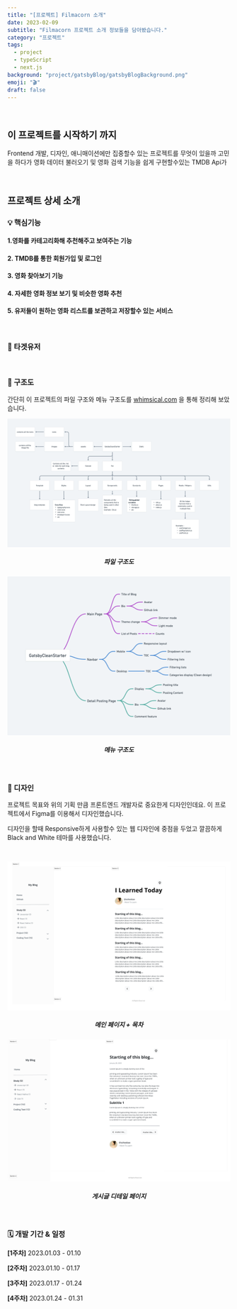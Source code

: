 ```yaml
---
title: "[프로젝트] Filmacorn 소개"
date: 2023-02-09
subtitle: "Filmacorn 프로젝트 소개 정보들을 담아봤습니다."
category: "프로젝트"
tags:
  - project
  - typeScript
  - next.js
background: "project/gatsbyBlog/gatsbyBlogBackground.png"
emoji: "🎬"
draft: false
---
```


</br>

## 이 프로젝트를 시작하기 까지

Frontend 개발, 디자인, 애니매이션에만 집중할수 있는 프로젝트를  무엇이 있을까 고민을 하다가 영화 데이터 불러오기 및 영화 검색 기능을 쉽게 구현할수있는 TMDB Api가 

<br/>

## 프로젝트 상세 소개

### 💡 핵심기능

#### 1.영화를 카테고리화해 추천해주고 보여주는 기능

#### 2. TMDB를 통한 회원가입 및 로그인

#### 3. 영화 찾아보기 기능

#### 4. 자세한 영화 정보 보기 및 비슷한 영화 추천

#### 5. 유저들이 원하는 영화 리스트를 보관하고 저장할수 있는 서비스


<br/>

### 🎯 타겟유저

<br/>

### 🧱 구조도

간단히 이 프로젝트의 파일 구조와 메뉴 구조도를 [whimsical.com](http://whimsical.com) 을 통해 정리해 보았습니다.

<div style="width:100%; margin:auto; text-align:center;">

![gatsbyBlog파일구조도](../../assets/images/project/gatsbyBlog/gatsbyBlogFiles.png)

##### 파일 구조도

</div>

<div style="width:100%; margin:auto; text-align:center;">

![gatsbyBlog메뉴구조도](../../assets/images/project/gatsbyBlog/gatsbyBogMenus.png)

##### 메뉴 구조도

</div>

<br/>

### 🎨 디자인

프로젝트 목표와 위의 기획 만큼 프론트엔드 개발자로 중요한게 디자인인데요. 이 프로젝트에서 Figma를 이용해서 디자인했습니다.

디자인을 할때 Responsive하게 사용할수 있는 웹 디자인에 중점을 두었고 깔끔하게 Black and White 테마를 사용했습니다.

<br/>

<div style="width:100%; margin:auto; text-align:center;">

![gatsbyBlogDesignI](../../assets/images/project/gatsbyBlog//gatsbyBlogDesignI.png)

##### 메인 페이지 + 목차

</div>

<div style="width:100%; margin:auto; text-align:center;">

![gatsbyBlogDesignII](../../assets/images/project/gatsbyBlog/gatsbyBlogDesignII.png)

##### 게시글 디테일 페이지

</div>

<br/>

### 🗓️ 개발 기간 & 일정

<b>[1주차]</b> 2023.01.03 - 01.10

<b>[2주차]</b> 2023.01.10 - 01.17

<b>[3주차]</b> 2023.01.17 - 01.24

<b>[4주차]</b> 2023.01.24 - 01.31

<br/>
